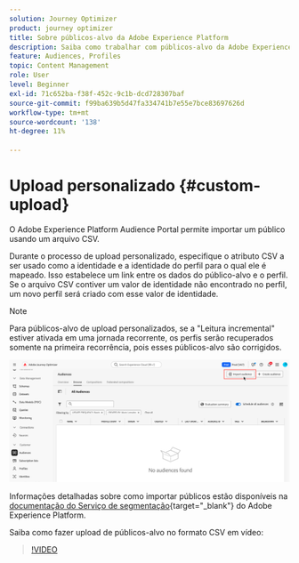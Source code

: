 ```yaml
---
solution: Journey Optimizer
product: journey optimizer
title: Sobre públicos-alvo da Adobe Experience Platform
description: Saiba como trabalhar com públicos-alvo da Adobe Experience Platform
feature: Audiences, Profiles
topic: Content Management
role: User
level: Beginner
exl-id: 71c652ba-f38f-452c-9c1b-dcd728307baf
source-git-commit: f99ba639b5d47fa334741b7e55e7bce83697626d
workflow-type: tm+mt
source-wordcount: '138'
ht-degree: 11%

---
```


# Upload personalizado {#custom-upload}

O Adobe Experience Platform Audience Portal permite importar um público usando um arquivo CSV.

Durante o processo de upload personalizado, especifique o atributo CSV a ser usado como a identidade e a identidade do perfil para o qual ele é mapeado. Isso estabelece um link entre os dados do público-alvo e o perfil. Se o arquivo CSV contiver um valor de identidade não encontrado no perfil, um novo perfil será criado com esse valor de identidade.

>[!NOTE]
>
>Para públicos-alvo de upload personalizados, se a &quot;Leitura incremental&quot; estiver ativada em uma jornada recorrente, os perfis serão recuperados somente na primeira recorrência, pois esses públicos-alvo são corrigidos.

![](assets/import-audience.png)

Informações detalhadas sobre como importar públicos estão disponíveis na [documentação do Serviço de segmentação](https://experienceleague.adobe.com/pt-br/docs/experience-platform/segmentation/ui/audience-portal#import-audience){target="_blank"} do Adobe Experience Platform.

Saiba como fazer upload de públicos-alvo no formato CSV em vídeo:

>[!VIDEO](https://video.tv.adobe.com/v/3421714?quality=12)

